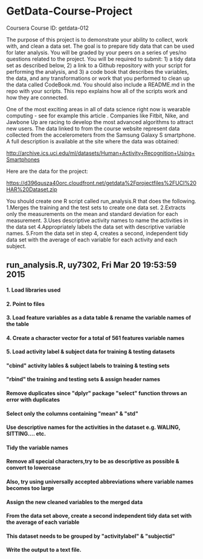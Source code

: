# GetData-Course-Project
Coursera Course ID: getdata-012

The purpose of this project is to demonstrate your ability to collect, work with, and clean a data set. The goal is to prepare tidy data that can be used for later analysis. You will be graded by your peers on a series of yes/no questions related to the project. You will be required to submit: 1) a tidy data set as described below, 2) a link to a Github repository with your script for performing the analysis, and 3) a code book that describes the variables, the data, and any transformations or work that you performed to clean up the data called CodeBook.md. You should also include a README.md in the repo with your scripts. This repo explains how all of the scripts work and how they are connected.  

One of the most exciting areas in all of data science right now is wearable computing - see for example  this article . Companies like Fitbit, Nike, and Jawbone Up are racing to develop the most advanced algorithms to attract new users. The data linked to from the course website represent data collected from the accelerometers from the Samsung Galaxy S smartphone. A full description is available at the site where the data was obtained: 

http://archive.ics.uci.edu/ml/datasets/Human+Activity+Recognition+Using+Smartphones 

Here are the data for the project: 

https://d396qusza40orc.cloudfront.net/getdata%2Fprojectfiles%2FUCI%20HAR%20Dataset.zip 

 You should create one R script called run_analysis.R that does the following. 
1.Merges the training and the test sets to create one data set.
2.Extracts only the measurements on the mean and standard deviation for each measurement. 
3.Uses descriptive activity names to name the activities in the data set
4.Appropriately labels the data set with descriptive variable names. 
5.From the data set in step 4, creates a second, independent tidy data set with the average of each variable for each activity and each subject.

## run_analysis.R, uy7302, Fri Mar 20 19:53:59 2015
#### 1. Load libraries used
#### 2. Point to files
#### 3. Load feature variables as a data table & rename the variable names of the table
#### 4. Create a character vector for a total of 561 features variable names
#### 5. Load activity label & subject data for training & testing datasets
#### "cbind" activity lables & subject labels to training & testing sets
#### "rbind" the training and testing sets & assign header names
#### Remove duplicates since "dplyr" package "select" function throws an error with duplicates
#### Select only the columns containing "mean" & "std"
#### Use descriptive names for the activities in the dataset e.g. WALING, SITTING.... etc.
#### Tidy the variable names
#### Remove all special characters,try to be as descriptive as possible & convert to lowercase
#### Also, try using universally accepted abbreviations where variable names becomes too large
#### Assign the new cleaned variables to the merged data
#### From the data set above, create a second independent tidy data set with the average of each variable
#### This dataset needs to be grouped by "activitylabel" & "subjectid"
#### Write the output to a text file.
